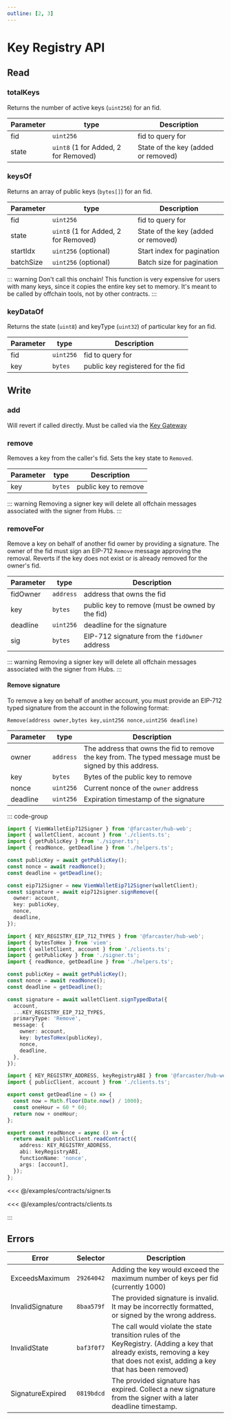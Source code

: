 ```yaml
---
outline: [2, 3]
---
```


# Key Registry API

## Read

### totalKeys

Returns the number of active keys (`uint256`) for an fid.

| Parameter | type                                 | Description                         |
| --------- | ------------------------------------ | ----------------------------------- |
| fid       | `uint256`                            | fid to query for                    |
| state     | `uint8` (1 for Added, 2 for Removed) | State of the key (added or removed) |

### keysOf

Returns an array of public keys (`bytes[]`) for an fid.

| Parameter | type                                 | Description                         |
| --------- | ------------------------------------ | ----------------------------------- |
| fid       | `uint256`                            | fid to query for                    |
| state     | `uint8` (1 for Added, 2 for Removed) | State of the key (added or removed) |
| startIdx  | `uint256` (optional)                 | Start index for pagination          |
| batchSize | `uint256` (optional)                 | Batch size for pagination           |

::: warning
Don't call this onchain! This function is very expensive for users with many keys, since it copies the entire key set to memory. It's meant to be called by offchain tools, not by other contracts.
:::

### keyDataOf

Returns the state (`uint8`) and keyType (`uint32`) of particular key for an fid.

| Parameter | type      | Description                       |
| --------- | --------- | --------------------------------- |
| fid       | `uint256` | fid to query for                  |
| key       | `bytes`   | public key registered for the fid |

## Write

### add

Will revert if called directly. Must be called via the [Key Gateway](/reference/contracts/key-gateway.md)

### remove

Removes a key from the caller's fid. Sets the key state to `Removed`.

| Parameter | type    | Description          |
| --------- | ------- | -------------------- |
| key       | `bytes` | public key to remove |

::: warning
Removing a signer key will delete all offchain messages associated with the signer from Hubs.
:::

### removeFor

Remove a key on behalf of another fid owner by providing a signature. The owner of the fid must sign an EIP-712 `Remove` message approving the removal. Reverts if the key does not exist or is already removed for the owner's fid.

| Parameter | type      | Description                                     |
| --------- | --------- | ----------------------------------------------- |
| fidOwner  | `address` | address that owns the fid                       |
| key       | `bytes`   | public key to remove (must be owned by the fid) |
| deadline  | `uint256` | deadline for the signature                      |
| sig       | `bytes`   | EIP-712 signature from the `fidOwner` address   |

::: warning
Removing a signer key will delete all offchain messages associated with the signer from Hubs.
:::

#### Remove signature

To remove a key on behalf of another account, you must provide an EIP-712 typed signature from the account in the following format:

`Remove(address owner,bytes key,uint256 nonce,uint256 deadline)`

| Parameter | type      | Description                                                                                             |
| --------- | --------- | ------------------------------------------------------------------------------------------------------- |
| owner     | `address` | The address that owns the fid to remove the key from. The typed message must be signed by this address. |
| key       | `bytes`   | Bytes of the public key to remove                                                                       |
| nonce     | `uint256` | Current nonce of the `owner` address                                                                    |
| deadline  | `uint256` | Expiration timestamp of the signature                                                                   |

::: code-group

```ts [@farcaster/hub-web]
import { ViemWalletEip712Signer } from '@farcaster/hub-web';
import { walletClient, account } from './clients.ts';
import { getPublicKey } from './signer.ts';
import { readNonce, getDeadline } from './helpers.ts';

const publicKey = await getPublicKey();
const nonce = await readNonce();
const deadline = getDeadline();

const eip712Signer = new ViemWalletEip712Signer(walletClient);
const signature = await eip712signer.signRemove({
  owner: account,
  key: publicKey,
  nonce,
  deadline,
});
```

```ts [Viem]
import { KEY_REGISTRY_EIP_712_TYPES } from '@farcaster/hub-web';
import { bytesToHex } from 'viem';
import { walletClient, account } from './clients.ts';
import { getPublicKey } from './signer.ts';
import { readNonce, getDeadline } from './helpers.ts';

const publicKey = await getPublicKey();
const nonce = await readNonce();
const deadline = getDeadline();

const signature = await walletClient.signTypedData({
  account,
  ...KEY_REGISTRY_EIP_712_TYPES,
  primaryType: 'Remove',
  message: {
    owner: account,
    key: bytesToHex(publicKey),
    nonce,
    deadline,
  },
});
```

```ts [helpers.ts]
import { KEY_REGISTRY_ADDRESS, keyRegistryABI } from '@farcaster/hub-web';
import { publicClient, account } from './clients.ts';

export const getDeadline = () => {
  const now = Math.floor(Date.now() / 1000);
  const oneHour = 60 * 60;
  return now + oneHour;
};

export const readNonce = async () => {
  return await publicClient.readContract({
    address: KEY_REGISTRY_ADDRESS,
    abi: keyRegistryABI,
    functionName: 'nonce',
    args: [account],
  });
};
```

<<< @/examples/contracts/signer.ts

<<< @/examples/contracts/clients.ts

:::

## Errors

| Error            | Selector   | Description                                                                                                                                                                      |
| ---------------- | ---------- | -------------------------------------------------------------------------------------------------------------------------------------------------------------------------------- |
| ExceedsMaximum   | `29264042` | Adding the key would exceed the maximum number of keys per fid (currently 1000)                                                                                                  |
| InvalidSignature | `8baa579f` | The provided signature is invalid. It may be incorrectly formatted, or signed by the wrong address.                                                                              |
| InvalidState     | `baf3f0f7` | The call would violate the state transition rules of the KeyRegistry. (Adding a key that already exists, removing a key that does not exist, adding a key that has been removed) |
| SignatureExpired | `0819bdcd` | The provided signature has expired. Collect a new signature from the signer with a later deadline timestamp.                                                                     |
